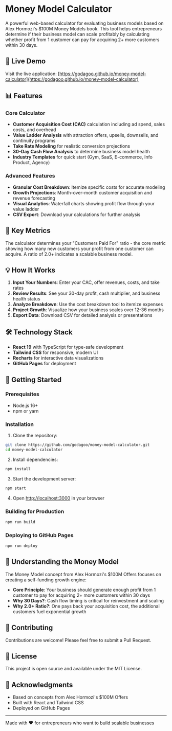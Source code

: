 # Money Model Calculator

A powerful web-based calculator for evaluating business models based on Alex Hormozi's $100M Money Models book. This tool helps entrepreneurs determine if their business model can scale profitably by calculating whether profit from 1 customer can pay for acquiring 2+ more customers within 30 days.

## 🚀 Live Demo

Visit the live application: [https://godagoo.github.io/money-model-calculator](https://godagoo.github.io/money-model-calculator)

## 📊 Features

### Core Calculator
- **Customer Acquisition Cost (CAC)** calculation including ad spend, sales costs, and overhead
- **Value Ladder Analysis** with attraction offers, upsells, downsells, and continuity programs
- **Take Rate Modeling** for realistic conversion projections
- **30-Day Cash Flow Analysis** to determine business model health
- **Industry Templates** for quick start (Gym, SaaS, E-commerce, Info Product, Agency)

### Advanced Features
- **Granular Cost Breakdown**: Itemize specific costs for accurate modeling
- **Growth Projections**: Month-over-month customer acquisition and revenue forecasting
- **Visual Analytics**: Waterfall charts showing profit flow through your value ladder
- **CSV Export**: Download your calculations for further analysis

## 🎯 Key Metrics

The calculator determines your "Customers Paid For" ratio - the core metric showing how many new customers your profit from one customer can acquire. A ratio of 2.0+ indicates a scalable business model.

## 💡 How It Works

1. **Input Your Numbers**: Enter your CAC, offer revenues, costs, and take rates
2. **Review Results**: See your 30-day profit, cash multiplier, and business health status
3. **Analyze Breakdown**: Use the cost breakdown tool to itemize expenses
4. **Project Growth**: Visualize how your business scales over 12-36 months
5. **Export Data**: Download CSV for detailed analysis or presentations

## 🛠️ Technology Stack

- **React 19** with TypeScript for type-safe development
- **Tailwind CSS** for responsive, modern UI
- **Recharts** for interactive data visualizations
- **GitHub Pages** for deployment

## 🚀 Getting Started

### Prerequisites
- Node.js 16+ 
- npm or yarn

### Installation

1. Clone the repository:
```bash
git clone https://github.com/godagoo/money-model-calculator.git
cd money-model-calculator
```

2. Install dependencies:
```bash
npm install
```

3. Start the development server:
```bash
npm start
```

4. Open [http://localhost:3000](http://localhost:3000) in your browser

### Building for Production

```bash
npm run build
```

### Deploying to GitHub Pages

```bash
npm run deploy
```

## 📖 Understanding the Money Model

The Money Model concept from Alex Hormozi's $100M Offers focuses on creating a self-funding growth engine:

- **Core Principle**: Your business should generate enough profit from 1 customer to pay for acquiring 2+ more customers within 30 days
- **Why 30 Days?**: Cash flow timing is critical for reinvestment and scaling
- **Why 2.0+ Ratio?**: One pays back your acquisition cost, the additional customers fuel exponential growth

## 🤝 Contributing

Contributions are welcome\! Please feel free to submit a Pull Request.

## 📄 License

This project is open source and available under the MIT License.

## 🙏 Acknowledgments

- Based on concepts from Alex Hormozi's $100M Offers
- Built with React and Tailwind CSS
- Deployed on GitHub Pages

---

Made with ❤️ for entrepreneurs who want to build scalable businesses
